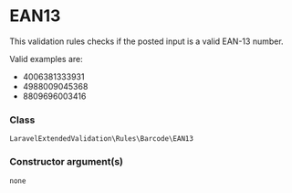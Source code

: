 # EAN13
This validation rules checks if the posted input is a valid EAN-13 number.

Valid examples are:

- 4006381333931
- 4988009045368
- 8809696003416


### Class
`LaravelExtendedValidation\Rules\Barcode\EAN13`

### Constructor argument(s)

```php
none
```